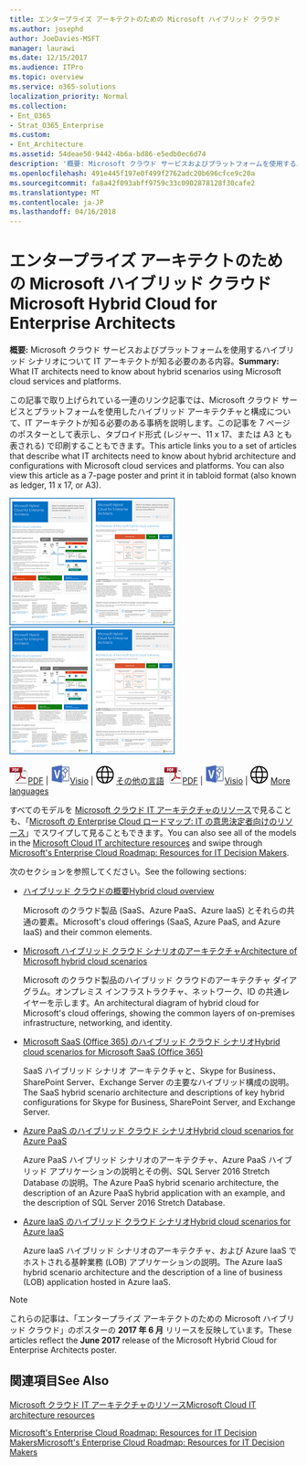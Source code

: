 ```yaml
---
title: エンタープライズ アーキテクトのための Microsoft ハイブリッド クラウド
ms.author: josephd
author: JoeDavies-MSFT
manager: laurawi
ms.date: 12/15/2017
ms.audience: ITPro
ms.topic: overview
ms.service: o365-solutions
localization_priority: Normal
ms.collection:
- Ent_O365
- Strat_O365_Enterprise
ms.custom:
- Ent_Architecture
ms.assetid: 54deae50-9442-4b6a-bd86-e5edb0ec6d74
description: '概要: Microsoft クラウド サービスおよびプラットフォームを使用するハイブリッド シナリオについて IT アーキテクトが知る必要のある内容。'
ms.openlocfilehash: 491e445f197e0f499f2762adc20b696cfce9c20a
ms.sourcegitcommit: fa8a42f093abff9759c33c0902878128f30cafe2
ms.translationtype: MT
ms.contentlocale: ja-JP
ms.lasthandoff: 04/16/2018
---
```

# <a name="microsoft-hybrid-cloud-for-enterprise-architects"></a><span data-ttu-id="45cb4-103">エンタープライズ アーキテクトのための Microsoft ハイブリッド クラウド</span><span class="sxs-lookup"><span data-stu-id="45cb4-103">Microsoft Hybrid Cloud for Enterprise Architects</span></span>

 <span data-ttu-id="45cb4-104">**概要:** Microsoft クラウド サービスおよびプラットフォームを使用するハイブリッド シナリオについて IT アーキテクトが知る必要のある内容。</span><span class="sxs-lookup"><span data-stu-id="45cb4-104">**Summary:** What IT architects need to know about hybrid scenarios using Microsoft cloud services and platforms.</span></span>
  
<span data-ttu-id="45cb4-p101">この記事で取り上げられている一連のリンク記事では、Microsoft クラウド サービスとプラットフォームを使用したハイブリッド アーキテクチャと構成について、IT アーキテクトが知る必要のある事柄を説明します。この記事を 7 ページのポスターとして表示し、タブロイド形式 (レジャー、11 x 17、または A3 とも表される) で印刷することもできます。</span><span class="sxs-lookup"><span data-stu-id="45cb4-p101">This article links you to a set of articles that describe what IT architects need to know about hybrid architecture and configurations with Microsoft cloud services and platforms. You can also view this article as a 7-page poster and print it in tabloid format (also known as ledger, 11 x 17, or A3).</span></span>
  
<span data-ttu-id="45cb4-107">[![Microsoft ハイブリッド クラウド モデルのサムネイル画像](images/Hybrid_Poster/Hybrid_Cloud_Thumbnail.png)](https://www.microsoft.com/download/details.aspx?id=54424
)</span><span class="sxs-lookup"><span data-stu-id="45cb4-107">[![Thumb image for the Microsoft hybrid cloud model](images/Hybrid_Poster/Hybrid_Cloud_Thumbnail.png)](https://www.microsoft.com/download/details.aspx?id=54424
)</span></span>
  
<span data-ttu-id="45cb4-108">![PDF ファイル](images/Common_Images/PDFIcon.png)[PDF](https://go.microsoft.com/fwlink/p/?linkid=842082) | ![Visio ファイル](images/Common_Images/VisioIcon.png)[Visio](https://go.microsoft.com/fwlink/p/?linkid=842083) | ![他の言語のバージョンのページを参照してください](images/Common_Images/GlobeIcon.png)
[その他の言語](https://www.microsoft.com/download/details.aspx?id=54424)</span><span class="sxs-lookup"><span data-stu-id="45cb4-108">![PDF file](images/Common_Images/PDFIcon.png)[PDF](https://go.microsoft.com/fwlink/p/?linkid=842082) | ![Visio file](images/Common_Images/VisioIcon.png)[Visio](https://go.microsoft.com/fwlink/p/?linkid=842083) | ![See a page with versions in additional languages](images/Common_Images/GlobeIcon.png)
[More languages](https://www.microsoft.com/download/details.aspx?id=54424)</span></span>
  
<span data-ttu-id="45cb4-109">すべてのモデルを [Microsoft クラウド IT アーキテクチャのリソース](microsoft-cloud-it-architecture-resources.md)で見ることも、「[Microsoft の Enterprise Cloud ロードマップ: IT の意思決定者向けのリソース](https://aka.ms/cloudarchitecture)」でスワイプして見ることもできます。</span><span class="sxs-lookup"><span data-stu-id="45cb4-109">You can also see all of the models in the [Microsoft Cloud IT architecture resources](microsoft-cloud-it-architecture-resources.md) and swipe through [Microsoft's Enterprise Cloud Roadmap: Resources for IT Decision Makers](https://aka.ms/cloudarchitecture).</span></span>
  
<span data-ttu-id="45cb4-110">次のセクションを参照してください。</span><span class="sxs-lookup"><span data-stu-id="45cb4-110">See the following sections:</span></span>
  
- [<span data-ttu-id="45cb4-111">ハイブリッド クラウドの概要</span><span class="sxs-lookup"><span data-stu-id="45cb4-111">Hybrid cloud overview</span></span>](hybrid-cloud-overview.md)
    
    <span data-ttu-id="45cb4-112">Microsoft のクラウド製品 (SaaS、Azure PaaS、Azure IaaS) とそれらの共通の要素。</span><span class="sxs-lookup"><span data-stu-id="45cb4-112">Microsoft's cloud offerings (SaaS, Azure PaaS, and Azure IaaS) and their common elements.</span></span>
    
- [<span data-ttu-id="45cb4-113">Microsoft ハイブリッド クラウド シナリオのアーキテクチャ</span><span class="sxs-lookup"><span data-stu-id="45cb4-113">Architecture of Microsoft hybrid cloud scenarios</span></span>](architecture-of-microsoft-hybrid-cloud-scenarios.md)
    
    <span data-ttu-id="45cb4-114">Microsoft のクラウド製品のハイブリッド クラウドのアーキテクチャ ダイアグラム。オンプレミス インフラストラクチャ、ネットワーク、ID の共通レイヤーを示します。</span><span class="sxs-lookup"><span data-stu-id="45cb4-114">An architectural diagram of hybrid cloud for Microsoft's cloud offerings, showing the common layers of on-premises infrastructure, networking, and identity.</span></span>
    
- [<span data-ttu-id="45cb4-115">Microsoft SaaS (Office 365) のハイブリッド クラウド シナリオ</span><span class="sxs-lookup"><span data-stu-id="45cb4-115">Hybrid cloud scenarios for Microsoft SaaS (Office 365)</span></span>](hybrid-cloud-scenarios-for-microsoft-saas-office-365.md)
    
    <span data-ttu-id="45cb4-116">SaaS ハイブリッド シナリオ アーキテクチャと、Skype for Business、SharePoint Server、Exchange Server の主要なハイブリッド構成の説明。</span><span class="sxs-lookup"><span data-stu-id="45cb4-116">The SaaS hybrid scenario architecture and descriptions of key hybrid configurations for Skype for Business, SharePoint Server, and Exchange Server.</span></span>
    
- [<span data-ttu-id="45cb4-117">Azure PaaS のハイブリッド クラウド シナリオ</span><span class="sxs-lookup"><span data-stu-id="45cb4-117">Hybrid cloud scenarios for Azure PaaS</span></span>](hybrid-cloud-scenarios-for-azure-paas.md)
    
    <span data-ttu-id="45cb4-118">Azure PaaS ハイブリッド シナリオのアーキテクチャ、Azure PaaS ハイブリッド アプリケーションの説明とその例、SQL Server 2016 Stretch Database の説明。</span><span class="sxs-lookup"><span data-stu-id="45cb4-118">The Azure PaaS hybrid scenario architecture, the description of an Azure PaaS hybrid application with an example, and the description of SQL Server 2016 Stretch Database.</span></span>
    
- [<span data-ttu-id="45cb4-119">Azure IaaS のハイブリッド クラウド シナリオ</span><span class="sxs-lookup"><span data-stu-id="45cb4-119">Hybrid cloud scenarios for Azure IaaS</span></span>](hybrid-cloud-scenarios-for-azure-iaas.md)
    
    <span data-ttu-id="45cb4-120">Azure IaaS ハイブリッド シナリオのアーキテクチャ、および Azure IaaS でホストされる基幹業務 (LOB) アプリケーションの説明。</span><span class="sxs-lookup"><span data-stu-id="45cb4-120">The Azure IaaS hybrid scenario architecture and the description of a line of business (LOB) application hosted in Azure IaaS.</span></span>
    
> [!NOTE]
> <span data-ttu-id="45cb4-121">これらの記事は、「エンタープライズ アーキテクトのための Microsoft ハイブリッド クラウド」のポスターの **2017 年 6 月** リリースを反映しています。</span><span class="sxs-lookup"><span data-stu-id="45cb4-121">These articles reflect the **June 2017** release of the Microsoft Hybrid Cloud for Enterprise Architects poster.</span></span>
  
## <a name="see-also"></a><span data-ttu-id="45cb4-122">関連項目</span><span class="sxs-lookup"><span data-stu-id="45cb4-122">See Also</span></span>

[<span data-ttu-id="45cb4-123">Microsoft クラウド IT アーキテクチャのリソース</span><span class="sxs-lookup"><span data-stu-id="45cb4-123">Microsoft Cloud IT architecture resources</span></span>](microsoft-cloud-it-architecture-resources.md)

[<span data-ttu-id="45cb4-124">Microsoft's Enterprise Cloud Roadmap: Resources for IT Decision Makers</span><span class="sxs-lookup"><span data-stu-id="45cb4-124">Microsoft's Enterprise Cloud Roadmap: Resources for IT Decision Makers</span></span>](https://sway.com/FJ2xsyWtkJc2taRD)



